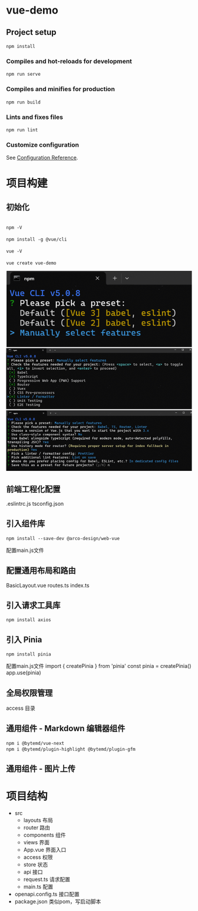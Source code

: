 # vue-demo

## Project setup
```
npm install
```

### Compiles and hot-reloads for development
```
npm run serve
```

### Compiles and minifies for production
```
npm run build
```

### Lints and fixes files
```
npm run lint
```

### Customize configuration
See [Configuration Reference](https://cli.vuejs.org/config/).

# 项目构建

## 初始化
```

npm -V

npm install -g @vue/cli

vue -V

vue create vue-demo
```


![选择](doc/1select.png)
![选择](doc/2select.png)
![选择](doc/3select.png)

## 前端工程化配置

.eslintrc.js
tsconfig.json

## 引入组件库

```
npm install --save-dev @arco-design/web-vue
```

配置main.js文件

## 配置通用布局和路由

BasicLayout.vue
routes.ts
index.ts


## 引入请求工具库

```
npm install axios
```

## 引入 Pinia

```
npm install pinia
```

配置main.js文件
import { createPinia } from 'pinia'
const pinia = createPinia()
app.use(pinia)

## 全局权限管理

access 目录


## 通用组件 - Markdown 编辑器组件

```
npm i @bytemd/vue-next
npm i @bytemd/plugin-highlight @bytemd/plugin-gfm
```

## 通用组件 - 图片上传


# 项目结构

- src
  - layouts 布局
  - router 路由
  - components 组件
  - views 界面
  - App.vue 界面入口
  - access 权限
  - store 状态
  - api 接口
  - request.ts 请求配置
  - main.ts 配置
- openapi.config.ts 接口配置
- package.json 类似pom，写启动脚本




